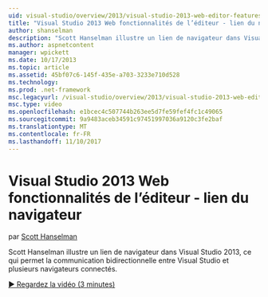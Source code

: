 ```yaml
---
uid: visual-studio/overview/2013/visual-studio-2013-web-editor-features-browser-link
title: "Visual Studio 2013 Web fonctionnalités de l’éditeur - lien du navigateur | Documents Microsoft"
author: shanselman
description: "Scott Hanselman illustre un lien de navigateur dans Visual Studio 2013, ce qui permet la communication bidirectionnelle entre Visual Studio et plusieurs navigateurs connectés..."
ms.author: aspnetcontent
manager: wpickett
ms.date: 10/17/2013
ms.topic: article
ms.assetid: 45bf07c6-145f-435e-a703-3233e710d528
ms.technology: 
ms.prod: .net-framework
msc.legacyurl: /visual-studio/overview/2013/visual-studio-2013-web-editor-features-browser-link
msc.type: video
ms.openlocfilehash: e1bcec4c507744b263ee5d7fe59fef4fc1c49065
ms.sourcegitcommit: 9a9483aceb34591c97451997036a9120c3fe2baf
ms.translationtype: MT
ms.contentlocale: fr-FR
ms.lasthandoff: 11/10/2017
---
```

<a name="visual-studio-2013-web-editor-features---browser-link"></a>Visual Studio 2013 Web fonctionnalités de l’éditeur - lien du navigateur
====================
par [Scott Hanselman](https://github.com/shanselman)

Scott Hanselman illustre un lien de navigateur dans Visual Studio 2013, ce qui permet la communication bidirectionnelle entre Visual Studio et plusieurs navigateurs connectés.

[&#9654; Regardez la vidéo (3 minutes)](https://channel9.msdn.com/Blogs/ASP-NET-Site-Videos/visual-studio-2013-web-editor-features-browser-link)
